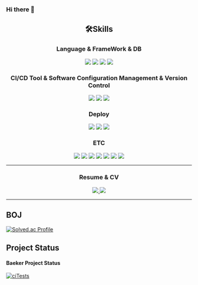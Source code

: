 ### Hi there 👋

<!--
**PARKPARKWOO/PARKPARKWOO** is a ✨ _special_ ✨ repository because its `README.md` (this file) appears on your GitHub profile.

Here are some ideas to get you started:

- 🔭 I’m currently working on ...
- 🌱 I’m currently learning ...
- 👯 I’m looking to collaborate on ...
- 🤔 I’m looking for help with ...
- 💬 Ask me about ...
- 📫 How to reach me: ...
- 😄 Pronouns: ...
- ⚡ Fun fact: ...
-->
<h2 align="center">🛠️Skills</h2>
<h3 align="center">Language & FrameWork & DB</h3>
<p align="center">
   <img src="https://img.shields.io/badge/java-%23ED8B00.svg?style=for-the-badge&logo=openjdk&logoColor=white"/></a>
   <img src="https://img.shields.io/badge/spring-%236DB33F.svg?style=for-the-badge&logo=spring&logoColor=white"/></a>
    <img src="https://img.shields.io/badge/python-3670A0?style=for-the-badge&logo=python&logoColor=ffdd54"/></a>
     <img src="https://img.shields.io/badge/mysql-%2300f.svg?style=for-the-badge&logo=mysql&logoColor=white"/></a>
</p>

 
<h3 align="center">CI/CD Tool & Software Configuration Management & Version Control</h3>
<p align="center">
  <img src="https://img.shields.io/badge/github%20actions-%232671E5.svg?style=for-the-badge&logo=githubactions&logoColor=white"/></a>
   <img src="https://img.shields.io/badge/git-%23F05033.svg?style=for-the-badge&logo=git&logoColor=white"/></a>
    <img src="https://img.shields.io/badge/jenkins-%232C5263.svg?style=for-the-badge&logo=jenkins&logoColor=white"/></a>
</p>



<h3 align="center">Deploy</h3>
<p align="center">
 <img src="https://img.shields.io/badge/AWS-%23FF9900.svg?style=for-the-badge&logo=amazon-aws&logoColor=white"/></a>
  <img src="https://img.shields.io/badge/docker-%230db7ed.svg?style=for-the-badge&logo=docker&logoColor=white"/></a>
 <img src="https://img.shields.io/badge/kubernetes-%23326ce5.svg?style=for-the-badge&logo=kubernetes&logoColor=white"/></a>
</p>


<h3 align="center">ETC</h3>
<p align="center"> 
  <img src="https://img.shields.io/badge/Apache%20Kafka-000?style=for-the-badge&logo=apachekafka"/></a>
 <img src="https://img.shields.io/badge/nginx-%23009639.svg?style=for-the-badge&logo=nginx&logoColor=white"/></a>
 <img src="https://img.shields.io/badge/Linux-FCC624?style=for-the-badge&logo=linux&logoColor=black"/></a>
 <img src="https://img.shields.io/badge/tailwindcss-%2338B2AC.svg?style=for-the-badge&logo=tailwind-css&logoColor=white"/></a>
 <img src="https://img.shields.io/badge/Thymeleaf-%23005C0F.svg?style=for-the-badge&logo=Thymeleaf&logoColor=white"/></a>
 <img src="https://img.shields.io/badge/figma-%23F24E1E.svg?style=for-the-badge&logo=figma&logoColor=white"/></a>
 <img src="https://img.shields.io/badge/Postman-FF6C37?style=for-the-badge&logo=postman&logoColor=white"/></a>
</p>

---

<h3 align="center">Resume & CV</h3>

<p align="center">
  
   <a href="https://www.notion.so/b85554687c44436f936c790e133d3fa9">
       <img class="img-concert" src="https://img.shields.io/badge/Notion-%23000000.svg?style=for-the-badge&logo=notion&logoColor=white"/>
   </a>
    <a href="https://velog.io/@wy9295">
       <img class="img-concert" src="https://img.shields.io/badge/Velog-20C997?style=flat-square&logo=Velog&logoColor=white"/>
   </a>
  
</p>

---
  
<h2> BOJ </h2>

[![Solved.ac Profile](http://mazassumnida.wtf/api/v2/generate_badge?boj=wy9295)](https://solved.ac/wy9295/)





<h2>Project Status</h2>


<p></p>
<h4> Baeker Project Status </h4>

[![ciTests](https://github.com/PARKPARKWOO/Baeker/actions/workflows/ciTests.yml/badge.svg)](https://github.com/PARKPARKWOO/Baeker/actions/workflows/ciTests.yml)


